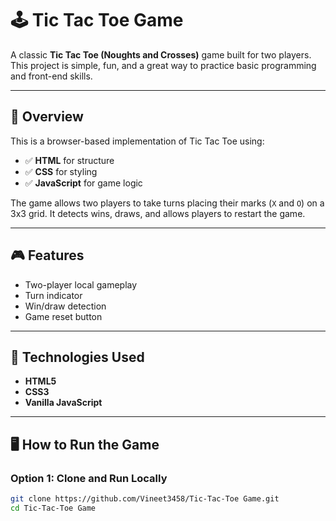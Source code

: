 # 🕹️ Tic Tac Toe Game

A classic **Tic Tac Toe (Noughts and Crosses)** game built for two players. This project is simple, fun, and a great way to practice basic programming and front-end skills.

---

## 📌 Overview

This is a browser-based implementation of Tic Tac Toe using:

- ✅ **HTML** for structure  
- ✅ **CSS** for styling  
- ✅ **JavaScript** for game logic

The game allows two players to take turns placing their marks (`X` and `O`) on a 3x3 grid. It detects wins, draws, and allows players to restart the game.

---

## 🎮 Features

- Two-player local gameplay
- Turn indicator
- Win/draw detection
- Game reset button

---

## 🧱 Technologies Used

- **HTML5**
- **CSS3**
- **Vanilla JavaScript**

---

## 🖥️ How to Run the Game

### Option 1: Clone and Run Locally

```bash
git clone https://github.com/Vineet3458/Tic-Tac-Toe Game.git
cd Tic-Tac-Toe Game
